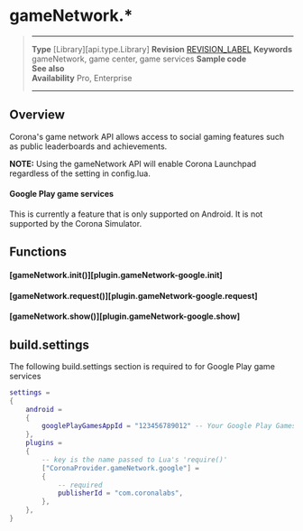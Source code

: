 
# gameNetwork.*

> --------------------- ------------------------------------------------------------------------------------------
> __Type__              [Library][api.type.Library]
> __Revision__          [REVISION_LABEL](REVISION_URL)
> __Keywords__          gameNetwork, game center, game services
> __Sample code__       
> __See also__          
> __Availability__      Pro, Enterprise
> --------------------- ------------------------------------------------------------------------------------------

## Overview

Corona's game network API allows access to social gaming features such as public leaderboards and achievements.

**NOTE:** Using the gameNetwork API will enable Corona Launchpad regardless of the setting in config.lua.

#### Google Play game services

This is currently a feature that is only supported on Android. It is not supported by the Corona Simulator.

## Functions

#### [gameNetwork.init()][plugin.gameNetwork-google.init]

#### [gameNetwork.request()][plugin.gameNetwork-google.request]

#### [gameNetwork.show()][plugin.gameNetwork-google.show]

## build.settings

The following build.settings section is required to for Google Play game services

``````lua
settings =
{
	android =
	{
		googlePlayGamesAppId = "123456789012" -- Your Google Play Games App Id
	},
	plugins =
	{
		-- key is the name passed to Lua's 'require()'
		["CoronaProvider.gameNetwork.google"] =
		{
			-- required
			publisherId = "com.coronalabs",
		},
	},
}
``````